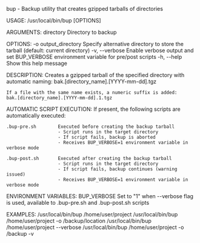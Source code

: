 bup - Backup utility that creates gzipped tarballs of directories

USAGE:
    /usr/local/bin/bup <directory> [OPTIONS]

ARGUMENTS:
    directory           Directory to backup

OPTIONS:
    -o output_directory Specify alternative directory to store the tarball
                       (default: current directory)
    -v, --verbose      Enable verbose output and set BUP_VERBOSE environment
                       variable for pre/post scripts
    -h, --help         Show this help message

DESCRIPTION:
    Creates a gzipped tarball of the specified directory with automatic naming:
    bak.[directory_name].[YYYY-mm-dd].tgz
    
    If a file with the same name exists, a numeric suffix is added:
    bak.[directory_name].[YYYY-mm-dd].1.tgz

AUTOMATIC SCRIPT EXECUTION:
    If present, the following scripts are automatically executed:
    
    .bup-pre.sh        Executed before creating the backup tarball
                       - Script runs in the target directory
                       - If script fails, backup is aborted
                       - Receives BUP_VERBOSE=1 environment variable in verbose mode
    
    .bup-post.sh       Executed after creating the backup tarball
                       - Script runs in the target directory
                       - If script fails, backup continues (warning issued)
                       - Receives BUP_VERBOSE=1 environment variable in verbose mode

ENVIRONMENT VARIABLES:
    BUP_VERBOSE        Set to "1" when --verbose flag is used, available to
                       .bup-pre.sh and .bup-post.sh scripts

EXAMPLES:
    /usr/local/bin/bup /home/user/project
    /usr/local/bin/bup /home/user/project -o /backup/location
    /usr/local/bin/bup /home/user/project --verbose
    /usr/local/bin/bup /home/user/project -o /backup -v
